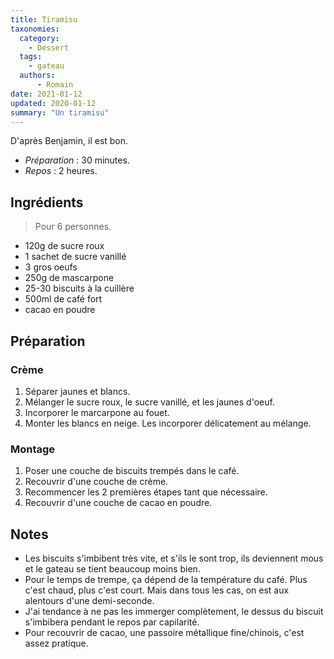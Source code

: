 ```yaml
---
title: Tiramisu
taxonomies:
  category:
    - Dessert
  tags:
    - gateau
  authors:
      - Romain
date: 2021-01-12
updated: 2020-01-12
summary: "Un tiramisu"
---
```


D'après Benjamin, il est bon.

- *Préparation* : 30 minutes.
- *Repos* :  2 heures.

## Ingrédients
> Pour 6 personnes.

- 120g de sucre roux
- 1 sachet de sucre vanillé
- 3 gros oeufs
- 250g de mascarpone
- 25-30 biscuits à la cuillère
- 500ml de café fort
- cacao en poudre

## Préparation

### Crème

1. Séparer jaunes et blancs.
2. Mélanger le sucre roux, le sucre vanillé, et les jaunes d'oeuf.
3. Incorporer le marcarpone au fouet.
4. Monter les blancs en neige. Les incorporer délicatement au mélange.

### Montage

1. Poser une couche de biscuits trempés dans le café.
2. Recouvrir d'une couche de crème.
3. Recommencer les 2 premières étapes tant que nécessaire.
4. Recouvrir d'une couche de cacao en poudre.


## Notes
  - Les biscuits s'imbibent très vite, et s'ils le sont trop, ils deviennent mous et le gateau se tient beaucoup moins bien.
  - Pour le temps de trempe, ça dépend de la température du café. Plus c'est chaud, plus c'est court. Mais dans tous les cas, on est aux alentours d'une demi-seconde.
  - J'ai tendance à ne pas les immerger complètement, le dessus du biscuit s'imbibera pendant le repos par capilarité.
  - Pour recouvrir de cacao, une passoire métallique fine/chinois, c'est assez pratique.
  
  
